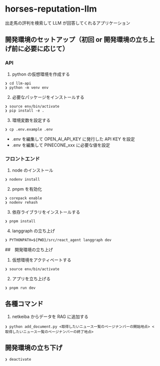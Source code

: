 # horses-reputation-llm

出走馬の評判を検索して LLM が回答してくれるアプリケーション

## 開発環境のセットアップ（初回 or 開発環境の立ち上げ前に必要に応じて）

### API

1. python の仮想環境を作成する

```console
❯ cd llm-api
❯ python -m venv env
```

2. 必要なパッケージをインストールする

```console
❯ source env/bin/activate
❯ pip install -e .
```

3. 環境変数を設定する

```console
❯ cp .env.example .env
```

- .env を編集して OPEN_AI_API_KEY に発行した API KEY を設定
- .env を編集して PINECONE_xxx に必要な値を設定

### フロントエンド

1. node のインストール

```console
❯ nodenv install
```

2. pnpm を有効化

```console
❯ corepack enable
❯ nodenv rehash
```

3. 依存ライブラリをインストールする

```console
❯ pnpm install
```

4. langgraph の立ち上げ

```console
❯ PYTHONPATH=${PWD}/src/react_agent langgraph dev
```

##　開発環境の立ち上げ

1. 仮想環境をアクティベートする

```console
❯ source env/bin/activate
```

2. アプリを立ち上げる

```console
❯ pnpm run dev
```

## 各種コマンド

1. netkeiba からデータを RAG に追加する

```console
❯ python add_document.py <取得したいニュース一覧のページナンバーの開始地点> <取得したいニュース一覧のページナンバーの終了地点>
```

## 開発環境の立ち下げ

```console
❯ deactivate
```
